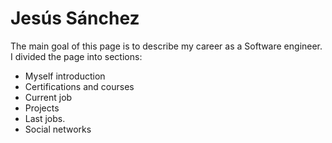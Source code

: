 # Jesús Sánchez

The main goal of this page is to describe my career as a Software engineer. I divided the page into sections:

- Myself introduction
- Certifications and courses
- Current job
- Projects
- Last jobs.
- Social networks
